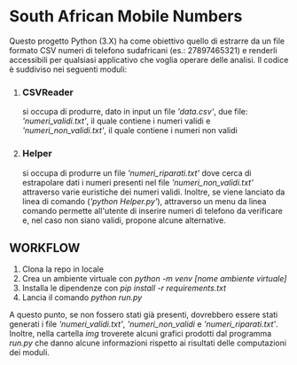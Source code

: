 # South African Mobile Numbers

Questo progetto Python (3.X) ha come obiettivo quello di estrarre da un file formato CSV numeri di telefono sudafricani (es.: 27897465321) e renderli accessibili per qualsiasi applicativo che voglia operare delle analisi.
Il codice è suddiviso nei seguenti moduli:

1. ### CSVReader
    si occupa di produrre, dato in input un file _'data.csv'_, due file: _'numeri\_validi.txt'_, il quale contiene i numeri validi e _'numeri\_non\_validi.txt'_, il quale contiene i numeri non validi

2. ### Helper
    si occupa di produrre un file  _'numeri\_riparati.txt'_  dove cerca di estrapolare
    dati i numeri presenti nel file _'numeri\_non\_validi.txt'_ attraverso varie euristiche dei numeri validi.
    Inoltre, se viene lanciato da linea di comando (_'python Helper.py'_), attraverso un menu da linea comando permette all'utente di inserire numeri di telefono da verificare e, nel caso non siano validi, propone alcune alternative.

## WORKFLOW

1. Clona la repo in locale
2. Crea un ambiente virtuale con _python -m venv [nome ambiente virtuale]_
3. Installa le dipendenze con _pip install -r requirements.txt_
4. Lancia il comando _python run.py_

A questo punto, se non fossero stati già presenti, dovrebbero essere stati generati i file _'numeri\_validi.txt'_, _'numeri\_non\_validi_ e _'numeri\_riparati.txt'_. Inoltre, nella cartella _img_ troverete alcuni grafici prodotti dal programma _run.py_ che danno alcune informazioni rispetto ai risultati delle computazioni dei moduli.